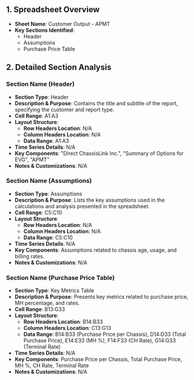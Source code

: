 ## 1. Spreadsheet Overview
- **Sheet Name**: Customer Output - APMT
- **Key Sections Identified**:
    - Header
    - Assumptions
    - Purchase Price Table

## 2. Detailed Section Analysis

### Section Name (Header)
- **Section Type**: Header
- **Description & Purpose**: Contains the title and subtitle of the report, specifying the customer and report type.
- **Cell Range**: A1:A3
- **Layout Structure**:
    - **Row Headers Location**: N/A
    - **Column Headers Location**: N/A
    - **Data Range**: A1:A3
- **Time Series Details**: N/A
- **Key Components**: "Direct ChassisLink Inc.", "Summary of Options for EVG", "APMT"
- **Notes & Customizations**: N/A

### Section Name (Assumptions)
- **Section Type**: Assumptions
- **Description & Purpose**: Lists the key assumptions used in the calculations and analysis presented in the spreadsheet.
- **Cell Range**: C5:C10
- **Layout Structure**:
    - **Row Headers Location**: N/A
    - **Column Headers Location**: N/A
    - **Data Range**: C5:C10
- **Time Series Details**: N/A
- **Key Components**: Assumptions related to chassis age, usage, and billing rates.
- **Notes & Customizations**: N/A

### Section Name (Purchase Price Table)
- **Section Type**: Key Metrics Table
- **Description & Purpose**: Presents key metrics related to purchase price, MH percentage, and rates.
- **Cell Range**: B13:G33
- **Layout Structure**:
    - **Row Headers Location**: B14:B33
    - **Column Headers Location**: C13:G13
    - **Data Range**: B14:B33 (Purchase Price per Chassis), D14:D33 (Total Purchase Price), E14:E33 (MH %), F14:F33 (CH Rate), G14:G33 (Terminal Rate)
- **Time Series Details**: N/A
- **Key Components**: Purchase Price per Chassis, Total Purchase Price, MH %, CH Rate, Terminal Rate
- **Notes & Customizations**: N/A
